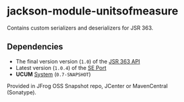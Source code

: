 jackson-module-unitsofmeasure
=============================

Contains custom serializers and deserializers for JSR 363.

Dependencies
------------

 * The final version version (`1.0`) of the [JSR 363 API](../../../unit-api) 
 * Latest version (`1.0.4`) of the [SE Port](../../../uom-se)
 * **UCUM** [System](../../../uom-systems) (`0.7-SNAPSHOT`)

Provided in JFrog OSS Snapshot repo, JCenter or MavenCentral (Sonatype).
